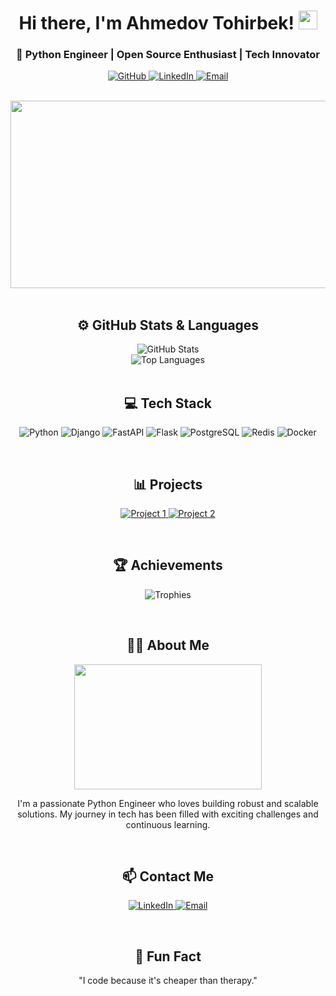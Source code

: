 <h1 align="center">
  Hi there, I'm Ahmedov Tohirbek!
  <img src="https://media.giphy.com/media/hvRJCLFzcasrR4ia7z/giphy.gif" width="30px"/>
</h1>

<h3 align="center">
  🚀 Python Engineer | Open Source Enthusiast | Tech Innovator
</h3>

<p align="center">
  <a href="https://github.com/Tohirbek04">
    <img src="https://img.shields.io/github/followers/Tohirbek04?label=Follow&style=social" alt="GitHub">
  </a>
  <a href="https://linkedin.com/in/your-linkedin-profile">
    <img src="https://img.shields.io/badge/LinkedIn--_.svg?style=social&logo=linkedin" alt="LinkedIn">
  </a>
  <a href="mailto:youremail@example.com">
    <img src="https://img.shields.io/badge/Email--_.svg?style=social&logo=gmail" alt="Email">
  </a>
</p>

<br/>

<div align="center">
  <img src="https://media.giphy.com/media/WtTnAfZn6aVJfBzlN3/giphy.gif" width="600" height="300"/>
</div>

<br/>

<h2 align="center">⚙️ GitHub Stats & Languages</h2>

<div align="center">
  <img src="https://github-readme-stats.vercel.app/api?username=Tohirbek04&show_icons=true&theme=radical" alt="GitHub Stats"/>
  <br/>
  <img src="https://github-readme-stats.vercel.app/api/top-langs/?username=Tohirbek04&layout=compact&theme=radical" alt="Top Languages"/>
</div>

<br/>

<h2 align="center">💻 Tech Stack</h2>

<p align="center">
  <img src="https://img.shields.io/badge/Python-3776AB?style=for-the-badge&logo=python&logoColor=white" alt="Python"/>
  <img src="https://img.shields.io/badge/Django-092E20?style=for-the-badge&logo=django&logoColor=white" alt="Django"/>
  <img src="https://img.shields.io/badge/FastAPI-009688?style=for-the-badge&logo=fastapi&logoColor=white" alt="FastAPI"/>
  <img src="https://img.shields.io/badge/Flask-000000?style=for-the-badge&logo=flask&logoColor=white" alt="Flask"/>
  <img src="https://img.shields.io/badge/PostgreSQL-4169E1?style=for-the-badge&logo=postgresql&logoColor=white" alt="PostgreSQL"/>
  <img src="https://img.shields.io/badge/Redis-DC382D?style=for-the-badge&logo=redis&logoColor=white" alt="Redis"/>
  <img src="https://img.shields.io/badge/Docker-2496ED?style=for-the-badge&logo=docker&logoColor=white" alt="Docker"/>
</p>

<br/>

<h2 align="center">📊 Projects</h2>

<p align="center">
  <a href="https://github.com/Tohirbek04/your-project">
    <img src="https://github-readme-stats.vercel.app/api/pin/?username=Tohirbek04&repo=your-project&theme=radical" alt="Project 1"/>
  </a>
  <a href="https://github.com/Tohirbek04/your-another-project">
    <img src="https://github-readme-stats.vercel.app/api/pin/?username=Tohirbek04&repo=your-another-project&theme=radical" alt="Project 2"/>
  </a>
</p>

<br/>

<h2 align="center">🏆 Achievements</h2>

<p align="center">
  <img src="https://github-profile-trophy.vercel.app/?username=Tohirbek04&theme=onedark&no-frame=true" alt="Trophies"/>
</p>

<br/>

<h2 align="center">👨‍💻 About Me</h2>

<p align="center">
  <img src="https://media.giphy.com/media/l0MYt5jPR6QX5pnqM/giphy.gif" width="300" height="200"/>
</p>

<p align="center">
  I'm a passionate Python Engineer who loves building robust and scalable solutions. My journey in tech has been filled with exciting challenges and continuous learning.
</p>

<br/>

<h2 align="center">📫 Contact Me</h2>

<p align="center">
  <a href="https://linkedin.com/in/your-linkedin-profile">
    <img src="https://img.shields.io/badge/LinkedIn--_.svg?style=social&logo=linkedin" alt="LinkedIn">
  </a>
  <a href="mailto:youremail@example.com">
    <img src="https://img.shields.io/badge/Email--_.svg?style=social&logo=gmail" alt="Email">
  </a>
</p>

<br/>

<h2 align="center">💬 Fun Fact</h2>

<p align="center">
  "I code because it's cheaper than therapy."
</p>

